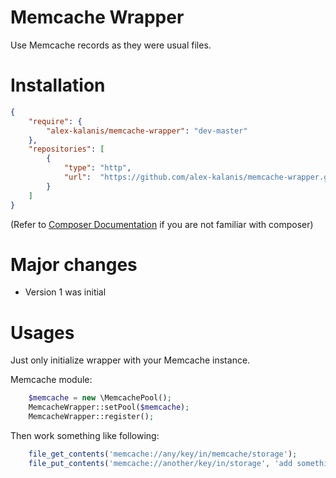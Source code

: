 Memcache Wrapper
=============

Use Memcache records as they were usual files.

# Installation

```json
{
    "require": {
        "alex-kalanis/memcache-wrapper": "dev-master"
    },
    "repositories": [
        {
            "type": "http",
            "url":  "https://github.com/alex-kalanis/memcache-wrapper.git"
        }
    ]
}
```

(Refer to [Composer Documentation](https://github.com/composer/composer/blob/master/doc/00-intro.md#introduction) if you are not
familiar with composer)

# Major changes

 - Version 1 was initial

# Usages

Just only initialize wrapper with your Memcache instance.

Memcache module:

```php
    $memcache = new \MemcachePool();
    MemcacheWrapper::setPool($memcache);
    MemcacheWrapper::register();
```

Then work something like following:

```php
    file_get_contents('memcache://any/key/in/memcache/storage');
    file_put_contents('memcache://another/key/in/storage', 'add something');
```
